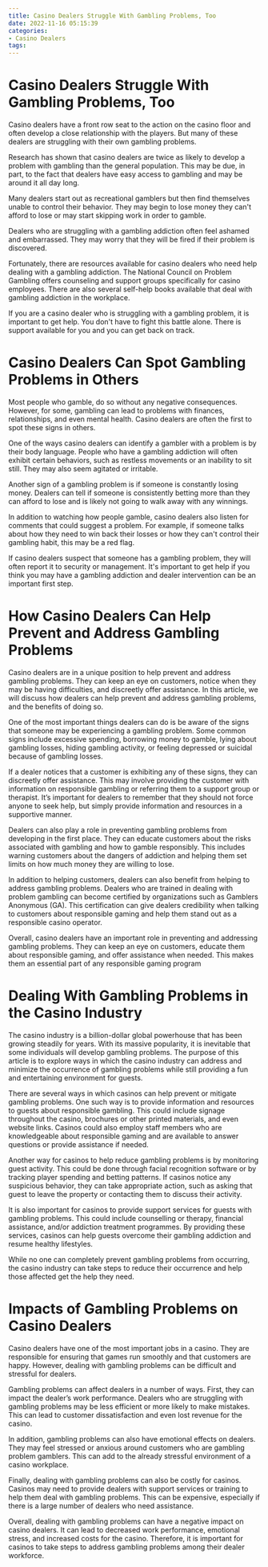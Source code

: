 ```yaml
---
title: Casino Dealers Struggle With Gambling Problems, Too
date: 2022-11-16 05:15:39
categories:
- Casino Dealers
tags:
---
```



#  Casino Dealers Struggle With Gambling Problems, Too

Casino dealers have a front row seat to the action on the casino floor and often develop a close relationship with the players. But many of these dealers are struggling with their own gambling problems.

Research has shown that casino dealers are twice as likely to develop a problem with gambling than the general population. This may be due, in part, to the fact that dealers have easy access to gambling and may be around it all day long.

Many dealers start out as recreational gamblers but then find themselves unable to control their behavior. They may begin to lose money they can't afford to lose or may start skipping work in order to gamble.

Dealers who are struggling with a gambling addiction often feel ashamed and embarrassed. They may worry that they will be fired if their problem is discovered.

Fortunately, there are resources available for casino dealers who need help dealing with a gambling addiction. The National Council on Problem Gambling offers counseling and support groups specifically for casino employees. There are also several self-help books available that deal with gambling addiction in the workplace.

If you are a casino dealer who is struggling with a gambling problem, it is important to get help. You don't have to fight this battle alone. There is support available for you and you can get back on track.

#  Casino Dealers Can Spot Gambling Problems in Others

Most people who gamble, do so without any negative consequences. However, for some, gambling can lead to problems with finances, relationships, and even mental health. Casino dealers are often the first to spot these signs in others.

One of the ways casino dealers can identify a gambler with a problem is by their body language. People who have a gambling addiction will often exhibit certain behaviors, such as restless movements or an inability to sit still. They may also seem agitated or irritable.

Another sign of a gambling problem is if someone is constantly losing money. Dealers can tell if someone is consistently betting more than they can afford to lose and is likely not going to walk away with any winnings.

In addition to watching how people gamble, casino dealers also listen for comments that could suggest a problem. For example, if someone talks about how they need to win back their losses or how they can't control their gambling habit, this may be a red flag.

If casino dealers suspect that someone has a gambling problem, they will often report it to security or management. It's important to get help if you think you may have a gambling addiction and dealer intervention can be an important first step.

#  How Casino Dealers Can Help Prevent and Address Gambling Problems

Casino dealers are in a unique position to help prevent and address gambling problems. They can keep an eye on customers, notice when they may be having difficulties, and discreetly offer assistance. In this article, we will discuss how dealers can help prevent and address gambling problems, and the benefits of doing so.

One of the most important things dealers can do is be aware of the signs that someone may be experiencing a gambling problem. Some common signs include excessive spending, borrowing money to gamble, lying about gambling losses, hiding gambling activity, or feeling depressed or suicidal because of gambling losses.

If a dealer notices that a customer is exhibiting any of these signs, they can discreetly offer assistance. This may involve providing the customer with information on responsible gambling or referring them to a support group or therapist. It’s important for dealers to remember that they should not force anyone to seek help, but simply provide information and resources in a supportive manner.

Dealers can also play a role in preventing gambling problems from developing in the first place. They can educate customers about the risks associated with gambling and how to gamble responsibly. This includes warning customers about the dangers of addiction and helping them set limits on how much money they are willing to lose.

In addition to helping customers, dealers can also benefit from helping to address gambling problems. Dealers who are trained in dealing with problem gambling can become certified by organizations such as Gamblers Anonymous (GA). This certification can give dealers credibility when talking to customers about responsible gaming and help them stand out as a responsible casino operator.

Overall, casino dealers have an important role in preventing and addressing gambling problems. They can keep an eye on customers, educate them about responsible gaming, and offer assistance when needed. This makes them an essential part of any responsible gaming program

#  Dealing With Gambling Problems in the Casino Industry

The casino industry is a billion-dollar global powerhouse that has been growing steadily for years. With its massive popularity, it is inevitable that some individuals will develop gambling problems. The purpose of this article is to explore ways in which the casino industry can address and minimize the occurrence of gambling problems while still providing a fun and entertaining environment for guests.

There are several ways in which casinos can help prevent or mitigate gambling problems. One such way is to provide information and resources to guests about responsible gambling. This could include signage throughout the casino, brochures or other printed materials, and even website links. Casinos could also employ staff members who are knowledgeable about responsible gaming and are available to answer questions or provide assistance if needed.

Another way for casinos to help reduce gambling problems is by monitoring guest activity. This could be done through facial recognition software or by tracking player spending and betting patterns. If casinos notice any suspicious behavior, they can take appropriate action, such as asking that guest to leave the property or contacting them to discuss their activity.

It is also important for casinos to provide support services for guests with gambling problems. This could include counselling or therapy, financial assistance, and/or addiction treatment programmes. By providing these services, casinos can help guests overcome their gambling addiction and resume healthy lifestyles.

While no one can completely prevent gambling problems from occurring, the casino industry can take steps to reduce their occurrence and help those affected get the help they need.

#  Impacts of Gambling Problems on Casino Dealers

Casino dealers have one of the most important jobs in a casino. They are responsible for ensuring that games run smoothly and that customers are happy. However, dealing with gambling problems can be difficult and stressful for dealers.

Gambling problems can affect dealers in a number of ways. First, they can impact the dealer’s work performance. Dealers who are struggling with gambling problems may be less efficient or more likely to make mistakes. This can lead to customer dissatisfaction and even lost revenue for the casino.

In addition, gambling problems can also have emotional effects on dealers. They may feel stressed or anxious around customers who are gambling problem gamblers. This can add to the already stressful environment of a casino workplace.

Finally, dealing with gambling problems can also be costly for casinos. Casinos may need to provide dealers with support services or training to help them deal with gambling problems. This can be expensive, especially if there is a large number of dealers who need assistance.

Overall, dealing with gambling problems can have a negative impact on casino dealers. It can lead to decreased work performance, emotional stress, and increased costs for the casino. Therefore, it is important for casinos to take steps to address gambling problems among their dealer workforce.